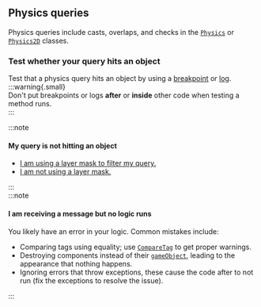 ## Physics queries
Physics queries include casts, overlaps, and checks in the [`Physics`](https://docs.unity3d.com/ScriptReference/Physics.html) or [`Physics2D`](https://docs.unity3d.com/ScriptReference/Physics2D.html) classes.

### Test whether your query hits an object
Test that a physics query hits an object by using a [breakpoint](Debugging/Debugger.md) or [log](Debugging/Logging/How-to.md).  
:::warning{.small}  
Don't put breakpoints or logs **after** or **inside** other code when testing a method runs.  
:::

:::note
#### My query is not hitting an object
- [I am using a layer mask to filter my query.](Physics%20Queries/Layer%20Masks.md)
- [I am not using a layer mask.](Physics%20Queries/Ignore%20Raycast.md)

:::  
:::note
#### I am receiving a message but no logic runs
You likely have an error in your logic. Common mistakes include:
- Comparing tags using equality; use [`CompareTag`](https://docs.unity3d.com/ScriptReference/GameObject.CompareTag.html) to get proper warnings.
- Destroying components instead of their [`gameObject`](https://docs.unity3d.com/ScriptReference/Component-gameObject.html), leading to the appearance that nothing happens.
- Ignoring errors that throw exceptions, these cause the code after to not run (fix the exceptions to resolve the issue).

:::